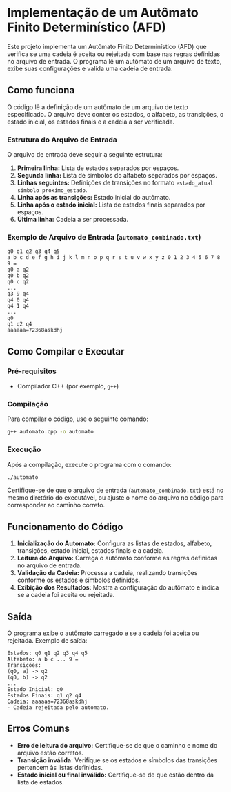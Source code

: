 # Implementação de um Autômato Finito Determinístico (AFD)

Este projeto implementa um Autômato Finito Determinístico (AFD) que verifica se uma cadeia é aceita ou rejeitada com base nas regras definidas no arquivo de entrada. O programa lê um autômato de um arquivo de texto, exibe suas configurações e valida uma cadeia de entrada.

## Como funciona

O código lê a definição de um autômato de um arquivo de texto especificado. O arquivo deve conter os estados, o alfabeto, as transições, o estado inicial, os estados finais e a cadeia a ser verificada.

### Estrutura do Arquivo de Entrada

O arquivo de entrada deve seguir a seguinte estrutura:

1. **Primeira linha:** Lista de estados separados por espaços.
2. **Segunda linha:** Lista de símbolos do alfabeto separados por espaços.
3. **Linhas seguintes:** Definições de transições no formato `estado_atual simbolo proximo_estado`.
4. **Linha após as transições:** Estado inicial do autômato.
5. **Linha após o estado inicial:** Lista de estados finais separados por espaços.
6. **Última linha:** Cadeia a ser processada.

### Exemplo de Arquivo de Entrada (`automato_combinado.txt`)

```plaintext
q0 q1 q2 q3 q4 q5
a b c d e f g h i j k l m n o p q r s t u v w x y z 0 1 2 3 4 5 6 7 8 9 =
q0 a q2
q0 b q2
q0 c q2
...
q3 9 q4
q4 0 q4
q4 1 q4
...
q0
q1 q2 q4
aaaaaa=72368askdhj
```

## Como Compilar e Executar

### Pré-requisitos

- Compilador C++ (por exemplo, `g++`)

### Compilação

Para compilar o código, use o seguinte comando:

```bash
g++ automato.cpp -o automato
```

### Execução

Após a compilação, execute o programa com o comando:

```bash
./automato
```

Certifique-se de que o arquivo de entrada (`automato_combinado.txt`) está no mesmo diretório do executável, ou ajuste o nome do arquivo no código para corresponder ao caminho correto.

## Funcionamento do Código

1. **Inicialização do Automato:** Configura as listas de estados, alfabeto, transições, estado inicial, estados finais e a cadeia.
2. **Leitura do Arquivo:** Carrega o autômato conforme as regras definidas no arquivo de entrada.
3. **Validação da Cadeia:** Processa a cadeia, realizando transições conforme os estados e símbolos definidos.
4. **Exibição dos Resultados:** Mostra a configuração do autômato e indica se a cadeia foi aceita ou rejeitada.

## Saída

O programa exibe o autômato carregado e se a cadeia foi aceita ou rejeitada. Exemplo de saída:

```plaintext
Estados: q0 q1 q2 q3 q4 q5 
Alfabeto: a b c ... 9 = 
Transições:
(q0, a) -> q2
(q0, b) -> q2
...
Estado Inicial: q0
Estados Finais: q1 q2 q4
Cadeia: aaaaaa=72368askdhj
- Cadeia rejeitada pelo automato.
```

## Erros Comuns

- **Erro de leitura do arquivo:** Certifique-se de que o caminho e nome do arquivo estão corretos.
- **Transição inválida:** Verifique se os estados e símbolos das transições pertencem às listas definidas.
- **Estado inicial ou final inválido:** Certifique-se de que estão dentro da lista de estados.